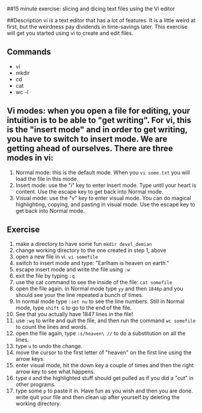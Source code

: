 ##15 minute exercise: slicing and dicing text files using the Vi editor 

##Description
vi is a text editor that has a lot of features.  It is a little weird at first, but the weirdness pay dividends in time-savings later.  This exercise will get you started using vi to create and edit files.

## Commands
  * vi       
  * mkdir
  * cd
  * cat
  * wc -l

## Vi modes:  when you open a file for editing, your intuition is to be able to "get writing". For vi, this is the "insert mode" and in order to get writing, you have to switch to insert mode.  We are getting ahead of ourselves.  There are three modes in vi: 
  1. Normal mode: this is the default mode. When you `vi some.txt` you will load the file in this mode.
  2. Insert mode: use the "i" key to enter insert mode.  Type until your heart is content.  Use the escape key to get back into Normal mode.
  3. Visual mode: use the "v" key to enter visual mode. You can do magical highlighting, copying, and pasting in visual mode. Use the escape key to get back into Normal mode.
 
## Exercise
1. make a directory to have some fun `mkdir devel_demian`
2. change working directory to the one created in step 1, above
3. open a new file in vi. `vi somefile`
4. switch to insert mode and type: "Earlham is heaven on earth."
5. escape insert mode and write the file using `:w`
6. exit the file by typing `:q`
7. use the cat command to see the inside of the file: `cat somefile`
8. open the file again.  in Normal mode type `yy` and then `1846p` and you should see your the line repeated a bunch of times.
9. In normal mode type `:set nu` to see the line numbers.  Still in Normal mode, type `shift G` to go to the end of the file.
10. See that you actually have 1847 lines in the file!
11. use `:wq` to write and quit the file, and then run the command `wc somefile` to count the lines and words.
12. open the file again, type `:s/heaven\ //` to do a substitution on all the lines.
13. type `u` to undo the change.
14. move the cursor to the first letter of "heaven" on the first line using the arrow keys.
15. enter visual mode, hit the down key a couple of times and then the right arrow key to see what happens.
16. type `d` and the highlighted stuff should get pulled as if you did a "cut" in other programs.
17. type some `p` to paste it in.  Have fun as you wish and then you are done.  write quit your file and then clean up after yourself by deleting the working directory.

